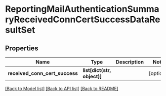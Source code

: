 # ReportingMailAuthenticationSummaryReceivedConnCertSuccessDataResultSet

## Properties
Name | Type | Description | Notes
------------ | ------------- | ------------- | -------------
**received_conn_cert_success** | **list[dict(str, object)]** |  | [optional] 

[[Back to Model list]](../README.md#documentation-for-models) [[Back to API list]](../README.md#documentation-for-api-endpoints) [[Back to README]](../README.md)

